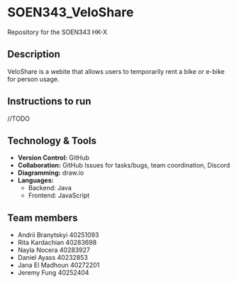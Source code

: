 # SOEN343_VeloShare
Repository for the SOEN343 HK-X

## Description
VeloShare is a webite that allows users to temporarily rent a bike or e-bike for person usage.

## Instructions to run
//TODO

## Technology & Tools
- **Version Control:** GitHub   
- **Collaboration:** GitHub Issues for tasks/bugs, team coordination, Discord 
- **Diagramming:** draw.io
- **Languages:**
  - Backend: Java 
  - Frontend: JavaScript 

## Team members

- Andrii Branytskyi 40251093  
- Rita Kardachian 40283698  
- Nayla Nocera 40283927  
- Daniel Ayass 40232853  
- Jana El Madhoun 40272201  
- Jeremy Fung 40252404  
